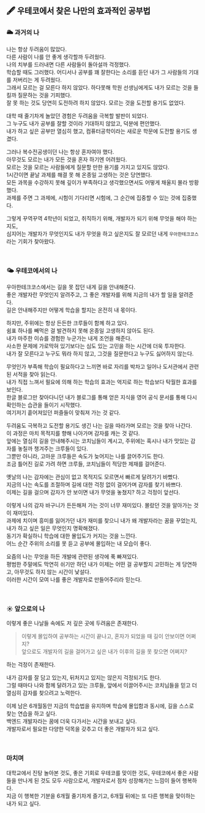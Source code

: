 ## 🖋 우테코에서 찾은 나만의 효과적인 공부법

### 🌥 과거의 나 
나는 항상 두려움이 많았다.  
다른 사람이 나를 안 좋게 생각할까 두려웠다.  
나의 치부를 드러내면 다른 사람들이 돌아설까 걱정했다.  
학습할 때도 그러했다. 어디서나 공부를 꽤 잘한다는 소리를 듣던 내가 그 사람들의 기대를 저버리는 게 두려웠다.  
그래서 모르는 걸 모른다 하지 않았다. 하다못해 학원 선생님에게도 내가 모르는 것을 들킬까 질문하는 것을 기피했다.  
잘 못 하는 것도 당연히 도전하려 하지 않았다. 모르는 것을 도전할 용기도 없었다.  

대학 때 줄기차게 놀았던 경험은 두려움을 극복할 발판이 되었다.  
그 누구도 내가 공부를 잘할 것이라 기대하지 않았고, 덕분에 편안했다.  
내가 하고 싶은 공부만 열심히 했고, 컴퓨터공학이라는 새로운 학문에 도전할 용기도 생겼다.  

그러나 복수전공생이던 나는 항상 혼자여야 했다.  
아무것도 모르는 내가 모든 것을 혼자 하기엔 어려웠다.  
모르는 것을 모르는 사람들에게 질문할 만한 용기를 가지고 있지도 않았다.  
1시간이면 끝날 과제를 해결 못 해 온종일 고생하는 것은 당연했다.  
모든 과목을 수강하지 못해 깊이가 부족하다고 생각했으면서도 어떻게 채울지 몰라 방황했다.  
과제를 주면 그 과제에, 시험이 기다리면 시험에, 그 순간에 집중할 수 있는 것에 집중했다.  

그렇게 꾸역꾸역 4학년이 되었고, 취직하기 위해, 개발자가 되기 위해 무엇을 해야 하는지도,  
심지어는 개발자가 무엇인지도 내가 무엇을 하고 싶은지도 잘 모르던 내게 `우아한테크코스`라는 기회가 찾아왔다.  

<br>

### 🌤 우테코에서의 나
우아한테크코스에서는 길을 못 잡던 내게 길을 안내해준다.  
좋은 개발자란 무엇인지 알려주고, 그 좋은 개발자를 위해 지금의 내가 할 일을 알려준다.  
길은 안내해주지만 어떻게 학습을 할지는 온전히 내 몫이다.  

하지만, 주위에는 항상 든든한 크루들이 함께 하고 있다.  
쉼표 하나를 빼먹은 걸 발견하지 못해 온종일 고생하지 않아도 된다.  
내가 마주한 이슈를 경험한 누군가는 내게 조언을 해준다.  
사소한 문제에 가로막혀 있기보다는 심도 있는 고민을 하는 시간에 더욱 투자한다.  
내가 잘 모른다고 누구도 뭐라 하지 않고, 그것을 질문한다고 누구도 싫어하지 않는다.  

무엇인가 부족해 학습이 필요하다고 느끼면 바로 자리를 박차고 일어나 도서관에서 관련된 서적을 찾아 읽는다.  
내가 직접 느껴서 필요에 의해 하는 학습의 효과는 억지로 하는 학습보다 탁월한 효과를 보인다.  
한글 블로그만 찾아다니던 내가 블로그를 통해 얻은 지식을 영어 공식 문서를 통해 다시 확인하는 습관을 들이기 시작했다.  
여기저기 흩어져있던 퍼즐들이 맞춰져 가는 것 같다.  

두려움도 극복하고 도전할 용기도 생긴 나는 길을 따라가며 모르는 것을 찾아 나간다.  
이 과정은 마치 목적지를 향해 나아가며 감자를 캐는 것 같다.  
앞에는 열심히 길을 안내해주시는 코치님들이 계시고, 주위에는 혹시나 내가 맛있는 감자를 놓칠까 챙겨주는 크루들이 있다.  
그뿐만 아니라, 고마운 크루들은 속도가 늦어지는 나를 끌어주기도 한다.  
조금 틀어진 길로 가려 하면 크루들, 코치님들이 적당한 제재를 걸어준다.  

옛날의 나는 감자에는 관심이 없고 목적지도 모르면서 빠르게 달려가기 바빴다.  
지금의 나는 속도를 조절하며 길에 대한 걱정 없이 걸어가며 감자를 찾기 바쁘다.  
이제는 길을 걸으며 감자가 안 보이면 내가 무엇을 놓쳤지? 하고 걱정이 앞선다.  

이렇게 나의 감자 바구니가 든든해져 가는 것이 너무 재미있다. 몰랐던 것을 알아가는 것이 재미있다.  
과제에 치이며 흥미를 잃어가던 내가 재미를 찾으니 내가 왜 개발자라는 꿈을 꾸었는지, 내가 하고 싶은 일은 무엇인지 명확해졌다.  
동기가 확실하니 학습에 대한 몰입도가 커지는 것을 느낀다.  
어느 순간 주위의 소리를 못 듣고 공부에 몰입하는 내 모습이 좋다.  

요즘의 나는 무엇을 하든 개발에 관련된 생각에 푹 빠져있다.  
평범한 주말에도 막연히 쉬기만 하던 내가 이제는 어떤 걸 공부할지 고민하는 게 당연하고, 아무것도 하지 않는 시간이 낯설다.  
이러한 시간이 모여 나를 좋은 개발자로 만들어주리라 믿는다.  

<br>

### ☀️ 앞으로의 나
이렇게 좋은 나날들 속에도 저 깊은 곳에 두려움은 존재한다.  
> 이렇게 몰입하여 공부하는 시간이 끝나고, 혼자가 되었을 때 길이 안보이면 어쩌지?  
> 앞으로도 개발자의 길을 걸어가고 싶은 내가 이후의 길을 못 찾으면 어쩌지?  

하는 걱정이 존재한다.  

내가 감자를 잘 담고 있는지, 뒤처지고 있지는 않은지 걱정되기도 한다.  
그럴 때마다 나와 함께 달려가고 있는 크루들, 앞에서 이끌어주시는 코치님들을 믿고 더 열심히 감자를 찾으려고 노력한다.  

이제 남은 6개월동안 지금의 학습법을 유지하며 학습에 몰입함과 동시에, 길을 스스로 찾는 연습을 하고 싶다.  
백엔드 개발자라는 꿈에 더욱 다가서는 시간을 보내고 싶다.  
개발자로서 필요한 다양한 덕목을 갖추고 더 좋은 개발자가 되고 싶다.  

<br>

### 마치며
대학교에서 진탕 놀아본 것도, 좋은 기회로 우테코를 맞이한 것도, 우테코에서 좋은 사람들을 만나게 된 것도 모두 사람으로서, 개발자로서 점차 성장해가는 느낌이 들어 행복하다.  
지금 이 행복한 기분을 6개월 줄기차게 즐기고, 6개월 뒤에는 또 다른 행복을 맞이하는 내가 되고 싶다.  
